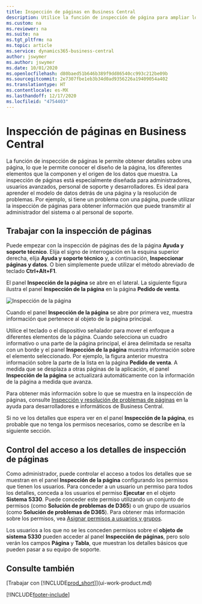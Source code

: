 ```yaml
---
title: Inspección de páginas en Business Central
description: Utilice la función de inspección de página para ampliar los detalles sobre el diseño de la página y el origen de datos. El inspector de páginas es ideal para solucionar los problemas con sus datos.
ms.custom: na
ms.reviewer: na
ms.suite: na
ms.tgt_pltfrm: na
ms.topic: article
ms.service: dynamics365-business-central
author: jswymer
ms.author: jswymer
ms.date: 10/01/2020
ms.openlocfilehash: d80baed51b646b389f9dd86540cc993c212be09b
ms.sourcegitcommit: 2e7307fbe1eb3b34d0ad9356226a19409054a402
ms.translationtype: HT
ms.contentlocale: es-MX
ms.lasthandoff: 12/17/2020
ms.locfileid: "4754403"
---
```

# <a name="inspecting-pages-in-business-central"></a>Inspección de páginas en Business Central

La función de inspección de páginas le permite obtener detalles sobre una página, lo que le permite conocer el diseño de la página, los diferentes elementos que la componen y el origen de los datos que muestra. La inspección de páginas está especialmente diseñada para administradores, usuarios avanzados, personal de soporte y desarrolladores. Es ideal para aprender el modelo de datos detrás de una página y la resolución de problemas. Por ejemplo, si tiene un problema con una página, puede utilizar la inspección de páginas para obtener información que puede transmitir al administrador del sistema o al personal de soporte.

## <a name="working-with-page-inspection"></a>Trabajar con la inspección de páginas

Puede empezar con la inspección de páginas des de la página **Ayuda y soporte técnico**. Elija el signo de interrogación en la esquina superior derecha, elija **Ayuda y soporte técnico** y, a continuación, **Inspeccionar páginas y datos**. O bien simplemente puede utilizar el método abreviado de teclado **Ctrl+Alt+F1**.

El panel **Inspección de la página** se abre en el lateral. La siguiente figura ilustra el panel **Inspección de la página** en la página **Pedido de venta**.

![Inspección de la página](media/page-inspection-example.png)

Cuando el panel **Inspección de la página** se abre por primera vez, muestra información que pertenece al objeto de la página principal.

Utilice el teclado o el dispositivo señalador para mover el enfoque a diferentes elementos de la página. Cuando selecciona un cuadro informativo o una parte de la página principal, el área delimitada se resalta con un borde y el panel **Inspección de la página** muestra información sobre el elemento seleccionado. Por ejemplo, la figura anterior muestra información sobre la parte de la lista en la página **Pedido de venta**. A medida que se desplaza a otras páginas de la aplicación, el panel **Inspección de la página** se actualizará automáticamente con la información de la página a medida que avanza.

Para obtener más información sobre lo que se muestra en la inspección de páginas, consulte [Inspección y resolución de problemas de páginas](/dynamics365/business-central/dev-itpro/developer/devenv-inspecting-pages) en la ayuda para desarrolladores e informáticos de Business Central.

Si no ve los detalles que espera ver en el panel **Inspección de la página**, es probable que no tenga los permisos necesarios, como se describe en la siguiente sección.

## <a name="controlling-access-to-page-inspection-details"></a>Control del acceso a los detalles de inspección de páginas

Como administrador, puede controlar el acceso a todos los detalles que se muestran en el panel **Inspección de la página** configurando los permisos que tienen los usuarios. Para conceder a un usuario un permiso para todos los detalles, conceda a los usuarios el permiso **Ejecutar** en el objeto **Sistema** **5330**. Puede conceder este permiso utilizando un conjunto de permisos (como **Solución de problemas de D365**) o un grupo de usuarios (como **Solución de problemas de D365**). Para obtener más información sobre los permisos, vea [Asignar permisos a usuarios y grupos](ui-define-granular-permissions.md).

Los usuarios a los que no se les conceden permisos sobre el **objeto de sistema 5330** pueden acceder al panel **Inspección de páginas**, pero solo verán los campos **Página** y **Tabla**, que muestran los detalles básicos que pueden pasar a su equipo de soporte.

## <a name="see-also"></a>Consulte también

[Trabajar con [!INCLUDE[prod_short](includes/prod_short.md)]](ui-work-product.md)  


[!INCLUDE[footer-include](includes/footer-banner.md)]
